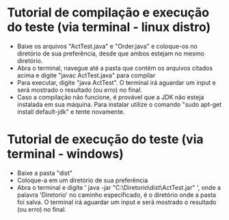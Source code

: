 # Tutorial de compilação e execução do teste (via terminal - linux distro)

* Baixe os arquivos "ActTest.java" e "Order.java" e coloque-os no diretório de sua preferência, desde que ambos estejam no mesmo diretório.
* Abra o terminal, navegue até a pasta que contém os arquivos citados acima e digite "javac ActTest.java" para compilar
* Para executar, digite "java ActTest". O terminal irá aguardar um input e será mostrado o resultado (ou erro) no final.
* Caso a compilação não funcione, é provável que a JDK não esteja instalada em sua máquina. Para instalar utilize o comando "sudo apt-get install default-jdk" e tente novamente.

# Tutorial de execução do teste (via terminal - windows)

* Baixe a pasta "dist"
* Coloque-a em um diretório de sua preferência
* Abra o terminal e digite ' java -jar "C:\Diretorio\dist\ActTest.jar" ', onde a palavra 'Diretorio' no caminho especificado, é o diretório onde a pasta foi salva. O terminal irá aguardar um input e será mostrado o resultado (ou erro) no final.
